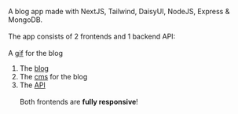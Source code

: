 A blog app made with NextJS, Tailwind, DaisyUI, NodeJS, Express & MongoDB. <br/><br/>
The app consists of 2 frontends and 1 backend API: <br/><br/>
A [gif](https://imgur.com/a/m4PMjy0) for the blog

1. The [blog](https://blog-gamma-cyan-31.vercel.app/posts)<br/>
2. The [cms](https://github.com/Chris-Karampagias/Blog-CMS) for the blog
3. The [API](https://github.com/Chris-Karampagias/Blog-API)<br/><br/>
   Both frontends are **fully responsive**!
